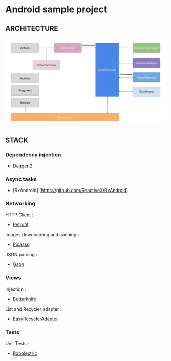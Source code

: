 # Android sample project

## ARCHITECTURE

![architecture](doc/architecture/architecture.png)

## STACK

### Dependency injection

- [Dagger 2](http://google.github.io/dagger/)

### Async tasks

- [RxAndroid] (https://github.com/ReactiveX/RxAndroid)

### Networking

HTTP Client :

- [Retrofit](https://github.com/square/retrofit)

Images downloading and caching :

- [Picasso](http://square.github.io/picasso/)

JSON parsing :

- [Gson](https://code.google.com/p/google-gson/)

### Views

Injection :

- [Butterknife](http://jakewharton.github.io/butterknife/)

List and Recycler adapter :

- [EasyRecyclerAdapter](https://github.com/ribot/easy-adapter)

### Tests

Unit Tests :

- [Robolectric](http://robolectric.org/)


